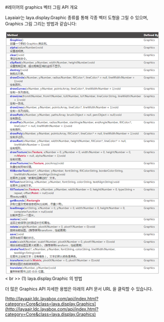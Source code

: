 #레이어의 graphics 벡터 그림 API 개요





Layaiair는 laya.display.Graphic 종류를 통해 각종 벡터 도형을 그릴 수 있으며, Graphics 그림 그리는 방법과 같습니다:

​![blob.png](img/1.png)< br >>
(1) laya.display.Graphic 의 방법

더 많은 Graphics API 자세한 용법은 아래의 API 문서 URL 을 클릭할 수 있습니다.

[http://layaair.ldc.layabox.com/api/index.html?category=Core&class=laya.display.Graphics](http://layaair.ldc.layabox.com/api/index.html?category=Core&class=laya.display.Graphics) 